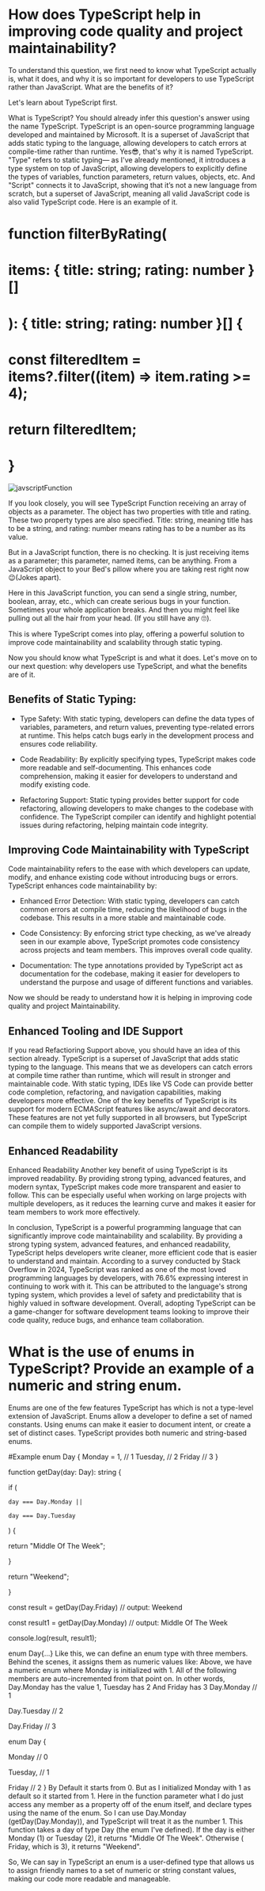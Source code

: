 
# How does TypeScript help in improving code quality and project maintainability?


To understand this question, we first need to know what TypeScript actually is, what it does, and why it is so important for developers to use TypeScript rather than JavaScript. What are the benefits of it?

Let's learn about TypeScript first.

What is TypeScript?
You should already infer this question's answer using the name TypeScript. TypeScript is an open-source programming language developed and maintained by Microsoft. It is a superset of JavaScript that adds static typing to the language, allowing developers to catch errors at compile-time rather than runtime. Yes😎, that's why it is named TypeScript. "Type" refers to static typing— as I've already mentioned, it introduces a type system on top of JavaScript, allowing developers to explicitly define the types of variables, function parameters, return values, objects, etc.
And "Script" connects it to JavaScript, showing that it’s not a new language from scratch, but a superset of JavaScript, meaning all valid JavaScript code is also valid TypeScript code. Here is an example of it. 



# function filterByRating(
#  items: { title: string; rating: number }[]
# ): { title: string; rating: number }[] {
#  const filteredItem = items?.filter((item) => item.rating >= 4);
#  return filteredItem;
# }


![javscriptFunction](https://i.ibb.co.com/dJkpSYTQ/javascript-function.png)







If you look closely, you will see TypeScript Function receiving an array of objects as a parameter. The object has two properties with title and rating. These two property types are also specified. Title: string, meaning title has to be a string, and rating: number means rating has to be a number as its value.

But in a JavaScript function, there is no checking. It is just receiving items as a parameter; this parameter, named items, can be anything. From a JavaScript object to your Bed's pillow where you are taking rest right now 😉(Jokes apart).

Here in this JavaScript function, you can send a single string, number, boolean, array, etc., which can create serious bugs in your function. Sometimes your whole application breaks. And then you might feel like pulling out all the hair from your head. (If you still have any 🙄).

This is where TypeScript comes into play, offering a powerful solution to improve code maintainability and scalability through static typing.

Now you should know what TypeScript is and what it does. Let's move on to our next question: why developers use TypeScript, and what the benefits are of it.



## Benefits of Static Typing:

 - Type Safety: With static typing, developers can define the data types of variables, parameters, and return values, preventing type-related errors at runtime. This helps catch bugs early in the development process and ensures code reliability.
 
 - Code Readability: By explicitly specifying types, TypeScript makes code more readable and self-documenting. This enhances code comprehension, making it easier for developers to understand and modify existing code.
 
 - Refactoring Support: Static typing provides better support for code refactoring, allowing developers to make changes to the codebase with confidence. The TypeScript compiler can identify and highlight potential issues during refactoring, helping maintain code integrity.
 

 


## Improving Code Maintainability with TypeScript

Code maintainability refers to the ease with which developers can update, modify, and enhance existing code without introducing bugs or errors. TypeScript enhances code maintainability by:

 - Enhanced Error Detection: With static typing, developers can catch common errors at compile time, reducing the likelihood of bugs in the codebase. This results in a more stable and maintainable code.

 - Code Consistency: By enforcing strict type checking, as we've already seen in our example above, TypeScript promotes code consistency across projects and team members. This improves overall code quality.
 - Documentation: The type annotations provided by TypeScript act as documentation for the codebase, making it easier for developers to understand the purpose and usage of different functions and variables.


 Now we should be ready to understand how it is helping in improving code quality and project Maintainability.
## Enhanced Tooling and IDE Support


If you read Refactioring Support above, you should have an idea of this section already.
TypeScript is a superset of JavaScript that adds static typing to the language. This means that we as developers can catch errors at compile time rather than runtime, which will result in stronger and maintainable code. With static typing, IDEs like VS Code can provide better code completion, refactoring, and navigation capabilities, making developers more effective.
One of the key benefits of TypeScript is its support for modern ECMAScript features like async/await and decorators. These features are not yet fully supported in all browsers, but TypeScript can compile them to widely supported JavaScript versions.
## Enhanced Readability

Enhanced Readability
Another key benefit of using TypeScript is its improved readability. By providing strong typing, advanced features, and modern syntax, TypeScript makes code more transparent and easier to follow. This can be especially useful when working on large projects with multiple developers, as it reduces the learning curve and makes it easier for team members to work more effectively.

In conclusion, TypeScript is a powerful programming language that can significantly improve code maintainability and scalability. By providing a strong typing system, advanced features, and enhanced readability, TypeScript helps developers write cleaner, more efficient code that is easier to understand and maintain.
According to a survey conducted by Stack Overflow in 2024, TypeScript was ranked as one of the most loved programming languages by developers, with 76.6% expressing interest in continuing to work with it. This can be attributed to the language's strong typing system, which provides a level of safety and predictability that is highly valued in software development.
Overall, adopting TypeScript can be a game-changer for software development teams looking to improve their code quality, reduce bugs, and enhance team collaboration.


# What is the use of enums in TypeScript? Provide an example of a numeric and string enum.

Enums are one of the few features TypeScript has which is not a type-level extension of JavaScript.
Enums allow a developer to define a set of named constants. Using enums can make it easier to document intent, or create a set of distinct cases. TypeScript provides both numeric and string-based enums.

#Example
enum Day {
  Monday = 1, // 1
  Tuesday, // 2
  Friday // 3
}

 function getDay(day: Day): string {
 
   if (
   
    day === Day.Monday ||
   
    day === Day.Tuesday
  
  ) {
  
   return "Middle Of The Week";
  
  }
  
  return "Weekend";
 
 }
 
 const result = getDay(Day.Friday) // output: Weekend
 
 const result1 = getDay(Day.Monday) // output: Middle Of The Week
 
 console.log(result, result1);



enum Day{...} Like this, we can define an enum type with three members.
Behind the scenes, it assigns them as numeric values like: Above, we have a numeric enum where Monday is initialized with 1. All of the following members are auto-incremented from that point on. In other words, Day.Monday has the value 1, Tuesday has 2 And Friday has 3
Day.Monday   // 1

Day.Tuesday  // 2

Day.Friday   // 3

enum Day {

  Monday // 0
  
  Tuesday, // 1
  
  Friday // 2
}
By Default it starts from 0. But as I initialized Monday with 1 as default so it started from 1.
Here in the function parameter what I do just access any member as a property off of the enum itself, and declare types using the name of the enum.
So I can use Day.Monday (getDay(Day.Monday)), and TypeScript will treat it as the number 1.
This function takes a day of type Day (the enum I've defined).
If the day is either Monday (1) or Tuesday (2), it returns "Middle Of The Week".
Otherwise ( Friday, which is 3), it returns "Weekend". 



So, We can say in TypeScript an enum is a user-defined type that allows us to assign friendly names to a set of numeric or string constant values, making our code more readable and manageable.
